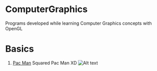 # ComputerGraphics
Programs developed while learning Computer Graphics concepts with OpenGL

# Basics
  1. [Pac Man](https://github.com/AnneLivia/ComputerGraphics/tree/master/Pac%20Man)
   Squared Pac Man XD
   ![Alt text](_RepositoryImages/pacman.git)
